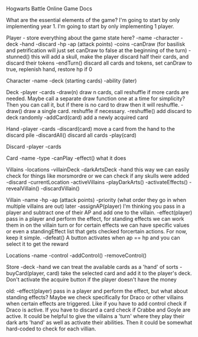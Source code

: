 Hogwarts Battle Online Game Docs

What are the essential elements of the game?
I'm going to start by only implementing year 1.
I'm going to start by only implementing 1 player.

Player - store everything about the game state here?
-name
-character
-deck
-hand
-discard
-hp
-ap (attack points)
-coins
-canDraw (for basilisk and petrification will just set canDraw to false at the beginning of the turn)
-stunned() this will add a skull, make the player discard half their cards, and discard their tokens
-endTurn() discard all cards and tokens, set canDraw to true, replenish hand, restore hp if 0

Character
-name
-deck (starting cards)
-ability (later)

Deck
-player
-cards
-draw(n) draw n cards, call reshuffle if more cards are needed. Maybe call a separate draw function one at a time for simplicity? Then you can call it, but if there is no card to draw then it will reshuffle.
-draw() draw a single card. reshuffle if necessary.
-reshuffle() add discard to deck randomly
-addCard(card) add a newly acquired card

Hand
-player
-cards
-discard(card) move a card from the hand to the discard pile
-discardAll() discard all cards
-play(card)

Discard
-player
-cards

Card
-name
-type
-canPlay
-effect() what it does

Villains
-locations
-villainDeck
-darkArtsDeck
-hand this way we can easily check for things like morsmordre or we can check if any skulls were added
-discard
-currentLocation
-activeVillains
-playDarkArts()
-activateEffects()
-revealVillain()
-discardVillain()

Villain
-name
-hp
-ap (attack points)
-priority (what order they go in when multiple villains are out) later
-assignAP(player) I'm thinking you pass in a player and subtract one of their AP and add one to the villain.
-effect(player) pass in a player and perform the effect, for standing effects we can work them in on the villain turn or for certain effects we can have specific values or even a standingEffect list that gets checked forcertain actions. For now, keep it simple.
-defeat() A button activates when ap == hp and you can select it to get the reward

Locations
-name
-control
-addControl()
-removeControl()

Store
-deck
-hand we can treat the available cards as a 'hand' of sorts
-buyCard(player, card) take the selected card and add it to the player's deck. Don't activate the acquire button if the player doesn't have the money



old:
-effect(player) pass in a player and perform the effect, but what about standing effects? Maybe we check specifically for Draco or other villains when certain effects are triggered. Like if you have to add control check if Draco is active. If you have to discard a card check if Crabbe and Goyle are active.
It could be helpful to give the villains a 'turn' where they play their dark arts 'hand' as well as activate their abilities. Then it could be somewhat hard-coded to check for each villian.
